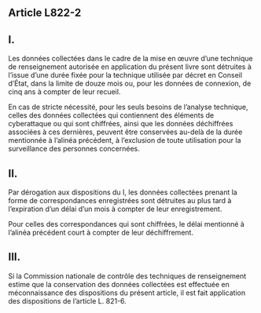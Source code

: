Article L822-2
----
## I.
Les données collectées dans le cadre de la mise en œuvre d’une technique
de renseignement autorisée en application du présent livre sont détruites à
l’issue d’une durée fixée pour la technique utilisée par décret en Conseil
d’État, dans la limite de douze mois ou, pour les données de connexion, de cinq
ans à compter de leur recueil.

En cas de stricte nécessité, pour les seuls besoins de l’analyse technique,
celles des données collectées qui contiennent des éléments de cyberattaque ou
qui sont chiffrées, ainsi que les données déchiffrées associées à ces
dernières, peuvent être conservées au-delà de la durée mentionnée à l’alinéa
précédent, à l’exclusion de toute utilisation pour la surveillance des
personnes concernées.

## II.
Par dérogation aux dispositions du I, les données collectées prenant la
forme de correspondances enregistrées sont détruites au plus tard à
l’expiration d’un délai d’un mois à compter de leur enregistrement.

Pour celles des correspondances qui sont chiffrées, le délai mentionné à
l’alinéa précédent court à compter de leur déchiffrement.

## III.
Si la Commission nationale de contrôle des techniques de renseignement
estime que la conservation des données collectées est effectuée en
méconnaissance des dispositions du présent article, il est fait application des
dispositions de l’article L. 821-6.
